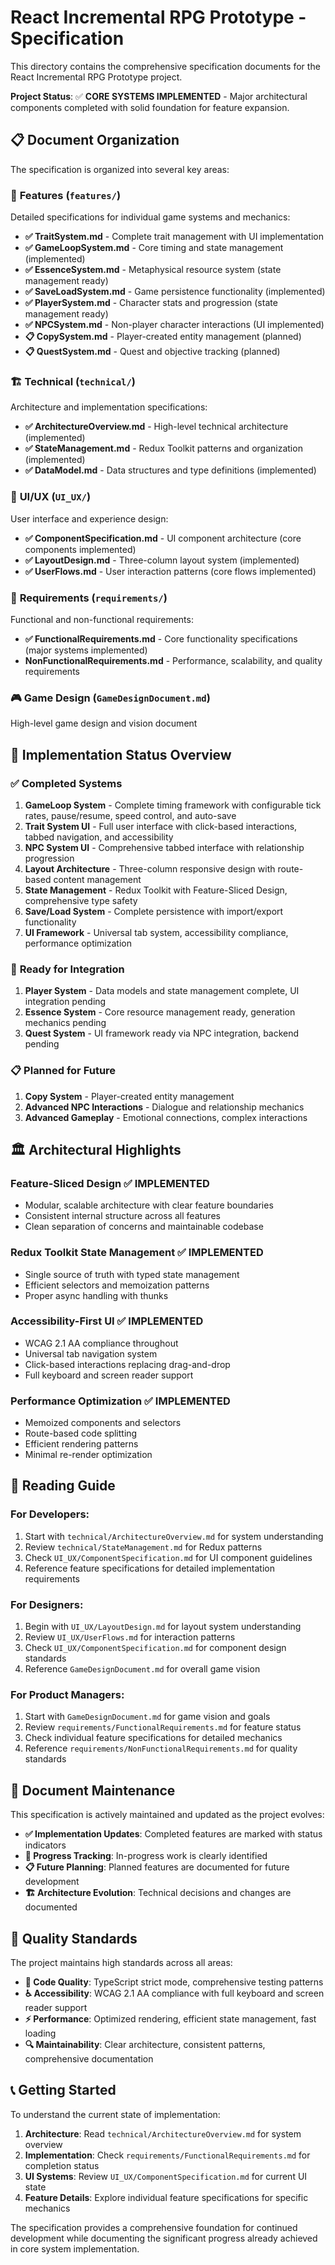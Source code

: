 # React Incremental RPG Prototype - Specification

This directory contains the comprehensive specification documents for the React Incremental RPG Prototype project.

**Project Status**: ✅ **CORE SYSTEMS IMPLEMENTED** - Major architectural components completed with solid foundation for feature expansion.

## 📋 Document Organization

The specification is organized into several key areas:

### 🎯 **Features** (`features/`)
Detailed specifications for individual game systems and mechanics:

- **✅ TraitSystem.md** - Complete trait management with UI implementation
- **✅ GameLoopSystem.md** - Core timing and state management (implemented)
- **✅ EssenceSystem.md** - Metaphysical resource system (state management ready)
- **✅ SaveLoadSystem.md** - Game persistence functionality (implemented)
- **✅ PlayerSystem.md** - Character stats and progression (state management ready)
- **✅ NPCSystem.md** - Non-player character interactions (UI implemented)
- **📋 CopySystem.md** - Player-created entity management (planned)
- **📋 QuestSystem.md** - Quest and objective tracking (planned)

### 🏗️ **Technical** (`technical/`)
Architecture and implementation specifications:

- **✅ ArchitectureOverview.md** - High-level technical architecture (implemented)
- **✅ StateManagement.md** - Redux Toolkit patterns and organization (implemented)
- **✅ DataModel.md** - Data structures and type definitions (implemented)

### 🎨 **UI/UX** (`UI_UX/`)
User interface and experience design:

- **✅ ComponentSpecification.md** - UI component architecture (core components implemented)
- **✅ LayoutDesign.md** - Three-column layout system (implemented)
- **✅ UserFlows.md** - User interaction patterns (core flows implemented)

### 📝 **Requirements** (`requirements/`)
Functional and non-functional requirements:

- **✅ FunctionalRequirements.md** - Core functionality specifications (major systems implemented)
- **NonFunctionalRequirements.md** - Performance, scalability, and quality requirements

### 🎮 **Game Design** (`GameDesignDocument.md`)
High-level game design and vision document

## 🚀 Implementation Status Overview

### ✅ **Completed Systems**
1. **GameLoop System** - Complete timing framework with configurable tick rates, pause/resume, speed control, and auto-save
2. **Trait System UI** - Full user interface with click-based interactions, tabbed navigation, and accessibility
3. **NPC System UI** - Comprehensive tabbed interface with relationship progression
4. **Layout Architecture** - Three-column responsive design with route-based content management
5. **State Management** - Redux Toolkit with Feature-Sliced Design, comprehensive type safety
6. **Save/Load System** - Complete persistence with import/export functionality
7. **UI Framework** - Universal tab system, accessibility compliance, performance optimization

### 🔄 **Ready for Integration**
1. **Player System** - Data models and state management complete, UI integration pending
2. **Essence System** - Core resource management ready, generation mechanics pending
3. **Quest System** - UI framework ready via NPC integration, backend pending

### 📋 **Planned for Future**
1. **Copy System** - Player-created entity management
2. **Advanced NPC Interactions** - Dialogue and relationship mechanics
3. **Advanced Gameplay** - Emotional connections, complex interactions

## 🏛️ **Architectural Highlights**

### **Feature-Sliced Design** ✅ IMPLEMENTED
- Modular, scalable architecture with clear feature boundaries
- Consistent internal structure across all features
- Clean separation of concerns and maintainable codebase

### **Redux Toolkit State Management** ✅ IMPLEMENTED
- Single source of truth with typed state management
- Efficient selectors and memoization patterns
- Proper async handling with thunks

### **Accessibility-First UI** ✅ IMPLEMENTED
- WCAG 2.1 AA compliance throughout
- Universal tab navigation system
- Click-based interactions replacing drag-and-drop
- Full keyboard and screen reader support

### **Performance Optimization** ✅ IMPLEMENTED
- Memoized components and selectors
- Route-based code splitting
- Efficient rendering patterns
- Minimal re-render optimization

## 📖 **Reading Guide**

### For **Developers**:
1. Start with `technical/ArchitectureOverview.md` for system understanding
2. Review `technical/StateManagement.md` for Redux patterns
3. Check `UI_UX/ComponentSpecification.md` for UI component guidelines
4. Reference feature specifications for detailed implementation requirements

### For **Designers**:
1. Begin with `UI_UX/LayoutDesign.md` for layout system understanding
2. Review `UI_UX/UserFlows.md` for interaction patterns
3. Check `UI_UX/ComponentSpecification.md` for component design standards
4. Reference `GameDesignDocument.md` for overall game vision

### For **Product Managers**:
1. Start with `GameDesignDocument.md` for game vision and goals
2. Review `requirements/FunctionalRequirements.md` for feature status
3. Check individual feature specifications for detailed mechanics
4. Reference `requirements/NonFunctionalRequirements.md` for quality standards

## 🔄 **Document Maintenance**

This specification is actively maintained and updated as the project evolves:

- **✅ Implementation Updates**: Completed features are marked with status indicators
- **🔄 Progress Tracking**: In-progress work is clearly identified
- **📋 Future Planning**: Planned features are documented for future development
- **🏗️ Architecture Evolution**: Technical decisions and changes are documented

## 🎯 **Quality Standards**

The project maintains high standards across all areas:

- **🔧 Code Quality**: TypeScript strict mode, comprehensive testing patterns
- **♿ Accessibility**: WCAG 2.1 AA compliance with full keyboard and screen reader support
- **⚡ Performance**: Optimized rendering, efficient state management, fast loading
- **🔍 Maintainability**: Clear architecture, consistent patterns, comprehensive documentation

## 📞 **Getting Started**

To understand the current state of implementation:

1. **Architecture**: Read `technical/ArchitectureOverview.md` for system overview
2. **Implementation**: Check `requirements/FunctionalRequirements.md` for completion status
3. **UI Systems**: Review `UI_UX/ComponentSpecification.md` for current UI state
4. **Feature Details**: Explore individual feature specifications for specific mechanics

The specification provides a comprehensive foundation for continued development while documenting the significant progress already achieved in core system implementation.
